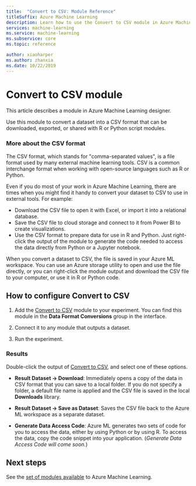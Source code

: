 ```yaml
---
title:  "Convert to CSV: Module Reference"
titleSuffix: Azure Machine Learning
description: Learn how to use the Convert to CSV module in Azure Machine Learning to convert a dataset into a CSV format that can be downloaded, exported, or shared with R or Python script modules.
services: machine-learning
ms.service: machine-learning
ms.subservice: core
ms.topic: reference

author: xiaoharper
ms.author: zhanxia
ms.date: 10/22/2019
---
```


# Convert to CSV module

This article describes a module in Azure Machine Learning designer.

Use this module to convert a dataset into a CSV format that can be downloaded, exported, or shared with R or Python script modules.

### More about the CSV format 

The CSV format, which stands for "comma-separated values", is a file format used by many external machine learning tools. CSV is a common interchange format when working with open-source languages such as R or Python.

Even if you do most of your work in Azure Machine Learning, there are times when you might find it handy to convert your dataset to CSV to use in external tools. For example:

+ Download the CSV file to open it with Excel, or import it into a relational database.  
+ Save the CSV file to cloud storage and connect to it from Power BI to create visualizations.  
+ Use the CSV format to prepare data for use in R and Python. Just right-click the output of the module to generate the code needed to access the data directly from Python or a Jupyter notebook. 

When you convert a dataset to CSV, the file is saved in your Azure ML workspace. You can use an Azure storage utility to open and use the file directly, or you can right-click the module output and download the CSV file to your computer, or use it in R or Python code.  

## How to configure Convert to CSV

1.  Add the [Convert to CSV](./convert-to-csv.md) module to your experiment. You can find this module in the **Data Format Conversions** group in the interface. 

2. Connect it to any module that outputs a dataset.   
  
3.  Run the experiment.

### Results
  

Double-click the output of [Convert to CSV](./convert-to-csv.md), and select one of these options.  

 + **Result Dataset -> Download**: Immediately opens a copy of the data in CSV format that you can save to a local folder. If you do not specify a folder, a default file name is applied and the CSV file is saved in the local **Downloads** library.


 + **Result Dataset -> Save as Dataset**: Saves the CSV file back to the Azure ML workspace as a separate dataset.

 + **Generate Data Access Code**: Azure ML generates two sets of code for you to access the data, either by using Python or by using R. To access the data, copy the code snippet into your application. (*Generate Data Access Code will come soon.*)

## Next steps

See the [set of modules available](module-reference.md) to Azure Machine Learning. 